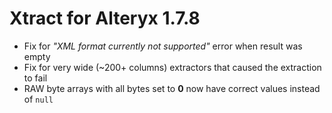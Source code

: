 # Xtract for Alteryx 1.7.8

- Fix for *"XML format  currently not supported"* error when result was empty
- Fix for very wide (~200+ columns) extractors that caused the extraction to fail
- RAW byte arrays with all bytes set to **0** now have correct values instead of `null`
